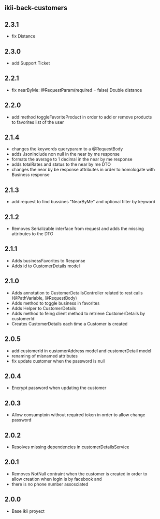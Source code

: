 ## ikii-back-customers

## 2.3.1
* fix Distance

## 2.3.0
* add Support Ticket

## 2.2.1
* fix nearByMe: @RequestParam(required = false) Double distance

## 2.2.0
* add method toggleFavoriteProduct in order to add or remove products to favorites list of the user

## 2.1.4
* changes the keywords queryparam to a @RequestBody
* adds JsonInclude non null in the near by me response
* formats the average to 1 decimal in the near by me response
* adds totalRates and status to the near by me DTO
* changes the near by be response attributes in order to homologate with Business response

## 2.1.3
* add request to find bussines "NearByMe" and optional filter by keyword 

## 2.1.2
* Removes Serializable interface from request and adds the missing attributes to the DTO

## 2.1.1
* Adds businessFavorites to Response
* Adds id to CustomerDetails model

## 2.1.0
* Adds annotation to CustomerDetailsController related to rest calls (@PathVariable, @RequestBody)
* Adds method to toggle business in favorites
* Adds Helper to CustomerDetails
* Adds method to feing client method to retrieve CustomerDetails by customerId
* Creates CustomerDetails each time a Customer is created

## 2.0.5
* add customerId in customerAddress model and customerDetail model
* renaming of misnamed attributes
* fix update customer when the password is null

## 2.0.4
* Encrypt password when updating the customer

## 2.0.3
* Allow consumptoin without required token in order to allow change password 

## 2.0.2
* Resolves missing dependencies in customerDetailsService

## 2.0.1
* Removes NotNull contraint when the customer is created in order to allow creation when login is by facebook and
* there is no phone number assosciated

## 2.0.0
* Base ikii proyect



